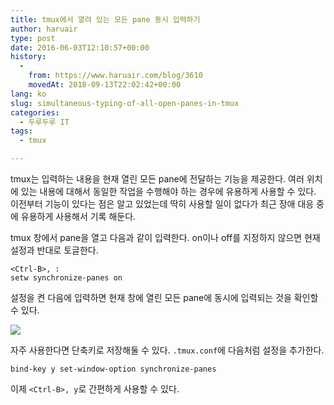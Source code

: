 ```yaml
---
title: tmux에서 열려 있는 모든 pane 동시 입력하기
author: haruair
type: post
date: 2016-06-03T12:10:57+00:00
history:
  - 
    from: https://www.haruair.com/blog/3610
    movedAt: 2018-09-13T22:02:42+00:00
lang: ko
slug: simultaneous-typing-of-all-open-panes-in-tmux
categories:
  - 두루두루 IT
tags:
  - tmux

---
```

tmux는 입력하는 내용을 현재 열린 모든 pane에 전달하는 기능을 제공한다. 여러 위치에 있는 내용에 대해서 동일한 작업을 수행해야 하는 경우에 유용하게 사용할 수 있다. 이전부터 기능이 있다는 점은 알고 있었는데 딱히 사용할 일이 없다가 최근 장애 대응 중에 유용하게 사용해서 기록 해둔다.

tmux 창에서 pane을 열고 다음과 같이 입력한다. on이나 off를 지정하지 않으면 현재 설정과 반대로 토글한다.

    <Ctrl-B>, :
    setw synchronize-panes on
    

설정을 켠 다음에 입력하면 현재 창에 열린 모든 pane에 동시에 입력되는 것을 확인할 수 있다.

<img src="https://i.giphy.com/3oD3YGyhyDsvAM0J4k.gif?w=660" class="aligncenter" data-recalc-dims="1" />

자주 사용한다면 단축키로 저장해둘 수 있다. `.tmux.conf`에 다음처럼 설정을 추가한다.

    bind-key y set-window-option synchronize-panes
    

이제 `<Ctrl-B>, y`로 간편하게 사용할 수 있다.